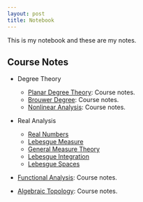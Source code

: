 ```yaml
---
layout: post
title: Notebook
---
```


This is my notebook and these are my notes. 

## Course Notes

- Degree Theory
    - [Planar Degree Theory](degree_theory.md): Course notes.
    - [Brouwer Degree](brouwer_degree.md): Course notes.
    - [Nonlinear Analysis](nonlinear_analysis.md): Course notes.

- Real Analysis
    - [Real Numbers](real_numbers.md)
    - [Lebesgue Measure](lebesgue_measure.md)
    - [General Measure Theory](general_measure.md)
    - [Lebesgue Integration](lebesgue_integration.md)
    - [Lebesgue Spaces](lebesgue_spaces.md)

- [Functional Analysis](functional_analysis.md): Course notes.

- [Algebraic Topology](algebraic_topology.md): Course notes.

